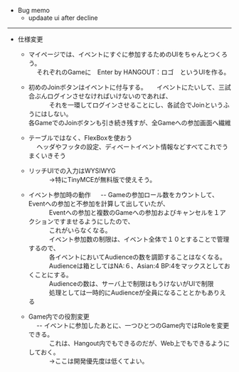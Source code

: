 

* Bug memo
   - updaate ui after decline 

***

* 仕様変更
  - マイページでは、イベントにすぐに参加するためのUIをちゃんとつくろう。  
　  それぞれのGameに　Enter by HANGOUT：ロゴ　というUIを作る。  

  - 初めのJoinボタンはイベントに付与する。 
　   イベントにたいして、三試合ぶんログインさせなければいけないのであれば、   
　 　　それを一環してログインさせることにし、各試合でJoinというふうにはしない。  
    各GameでのJoinボタンも引き続き残すが、全Gameへの参加画面へ繊維  

  - テーブルではなく、FlexBoxを使おう   
　   ヘッダやフッタの設定、ディベートイベント情報などすべてこれでうまくいきそう   
  - リッチUIでの入力はWYSIWYG     
　 　　→特にTinyMCEが無料版で使えそう。   


  - イベント参加時の動作 
　 -- Gameの参加ロール数をカウントして、Eventへの参加と不参加を計算して出していたが、  
　 　　Eventへの参加と複数のGameへの参加およびキャンセルを１アクションですませるようにしたので、  
　 　　これがいらなくなる。   
　 　　イベント参加数の制限は、イベント全体で１０とすることで管理するので、  
　 　　各イベントにおいてAudienceの数を調節することはなくなる。  
　 　　Audienceは箱としてはNA:６、Asian:4 BP:4をマックスとしておくことにする。  
　 　　Audienceの数は、サーバ上で制限はもうけないがUIで制限  
　 　　処理としては一時的にAudienceが全員になることとかもありえる  

  - Game内での役割変更  
　 -- イベントに参加したあとに、一つひとつのGame内ではRoleを変更できる。   
　 　　これは、Hangout内でもできるのだが、Web上でもできるようにしておく。   
　 　　→ここは開発優先度は低くてよい。   
